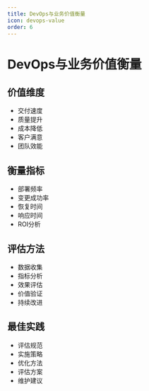 ```yaml
---
title: DevOps与业务价值衡量
icon: devops-value
order: 6
---
```


# DevOps与业务价值衡量

## 价值维度
- 交付速度
- 质量提升
- 成本降低
- 客户满意
- 团队效能

## 衡量指标
- 部署频率
- 变更成功率
- 恢复时间
- 响应时间
- ROI分析

## 评估方法
- 数据收集
- 指标分析
- 效果评估
- 价值验证
- 持续改进

## 最佳实践
- 评估规范
- 实施策略
- 优化方法
- 评估方案
- 维护建议
